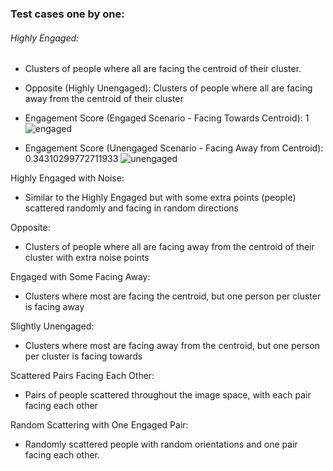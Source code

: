 ### Test cases one by one:

###### Highly Engaged:
- Clusters of people where all are facing the centroid of their cluster.
- Opposite (Highly Unengaged): Clusters of people where all are facing away from the centroid of their cluster


- Engagement Score (Engaged Scenario - Facing Towards Centroid): 1
![engaged](https://github.com/abhayc-glitch/EngageNet/assets/78511893/2a413de2-babd-4896-9312-e955a7c6325a)

- Engagement Score (Unengaged Scenario - Facing Away from Centroid): 0.34310299772711933
![unengaged](https://github.com/abhayc-glitch/EngageNet/assets/78511893/52a39fef-3a4d-48e8-a82e-3a484a9b4022)


Highly Engaged with Noise:
- Similar to the Highly Engaged but with some extra points (people) scattered randomly and facing in random directions

Opposite: 
- Clusters of people where all are facing away from the centroid of their cluster with extra noise points

Engaged with Some Facing Away:
- Clusters where most are facing the centroid, but one person per cluster is facing away

Slightly Unengaged:
- Clusters where most are facing away from the centroid, but one person per cluster is facing towards

Scattered Pairs Facing Each Other:
- Pairs of people scattered throughout the image space, with each pair facing each other

Random Scattering with One Engaged Pair:
- Randomly scattered people with random orientations and one pair facing each other.